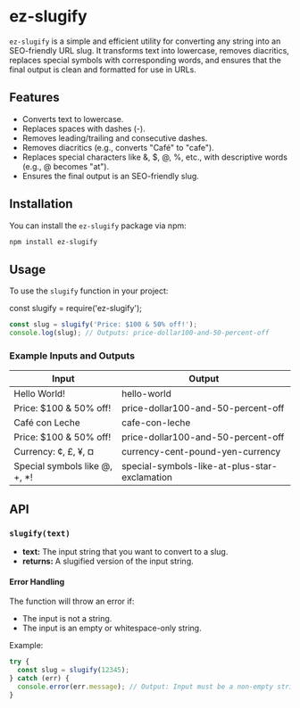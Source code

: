 # ez-slugify

`ez-slugify` is a simple and efficient utility for converting any string into an SEO-friendly URL slug. It transforms text into lowercase, removes diacritics, replaces special symbols with corresponding words, and ensures that the final output is clean and formatted for use in URLs.

## Features

- Converts text to lowercase.
- Replaces spaces with dashes (-).
- Removes leading/trailing and consecutive dashes.
- Removes diacritics (e.g., converts "Café" to "cafe").
- Replaces special characters like &, $, @, %, etc., with descriptive words (e.g., @ becomes "at").
- Ensures the final output is an SEO-friendly slug.

## Installation

You can install the `ez-slugify` package via npm:

```bash
npm install ez-slugify
```

## Usage

To use the `slugify` function in your project:

const slugify = require('ez-slugify');

```javascript
const slug = slugify('Price: $100 & 50% off!');
console.log(slug); // Outputs: price-dollar100-and-50-percent-off
```

### Example Inputs and Outputs
| Input  | Output |
| ------------- | ------------- |
| Hello World!  | hello-world  |
| Price: $100 & 50% off!  | price-dollar100-and-50-percent-off  |
| Café con Leche  | cafe-con-leche  |
| Price: $100 & 50% off!  | price-dollar100-and-50-percent-off  |
| Currency: ¢, £, ¥, ¤  | currency-cent-pound-yen-currency  |
| Special symbols like @, +, *!  | special-symbols-like-at-plus-star-exclamation |

## API

### `slugify(text)`

- **text:** The input string that you want to convert to a slug.
- **returns:** A slugified version of the input string.

#### Error Handling

The function will throw an error if:
- The input is not a string.
- The input is an empty or whitespace-only string.

Example:

```javascript
try {
  const slug = slugify(12345);
} catch (err) {
  console.error(err.message); // Output: Input must be a non-empty string
}
```
